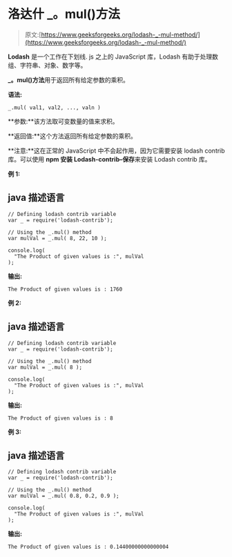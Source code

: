 # 洛达什 _。mul()方法

> 原文:[https://www.geeksforgeeks.org/lodash-_-mul-method/](https://www.geeksforgeeks.org/lodash-_-mul-method/)

**Lodash** 是一个工作在下划线. js 之上的 JavaScript 库，Lodash 有助于处理数组、字符串、对象、数字等。

**_。mul()方法**用于返回所有给定参数的乘积。

**语法:**

```
_.mul( val1, val2, ..., valn )

```

**参数:**该方法取可变数量的值来求积。

**返回值:**这个方法返回所有给定参数的乘积。

**注意:**这在正常的 JavaScript 中不会起作用，因为它需要安装 lodash contrib 库。可以使用 **npm 安装 Lodash-contrib–保存**来安装 Lodash contrib 库。

**例 1:**

## java 描述语言

```
// Defining lodash contrib variable 
var _ = require('lodash-contrib'); 

// Using the _.mul() method
var mulVal = _.mul( 8, 22, 10 ); 

console.log(
  "The Product of given values is :", mulVal
);
```

**输出:**

```
The Product of given values is : 1760

```

**例 2:**

## java 描述语言

```
// Defining lodash contrib variable 
var _ = require('lodash-contrib'); 

// Using the _.mul() method
var mulVal = _.mul( 8 );

console.log(
  "The Product of given values is :", mulVal
);
```

**输出:**

```
The Product of given values is : 8

```

**例 3:**

## java 描述语言

```
// Defining lodash contrib variable 
var _ = require('lodash-contrib'); 

// Using the _.mul() method
var mulVal = _.mul( 0.8, 0.2, 0.9 );

console.log(
  "The Product of given values is :", mulVal
);
```

**输出:**

```
The Product of given values is : 0.14400000000000004

```